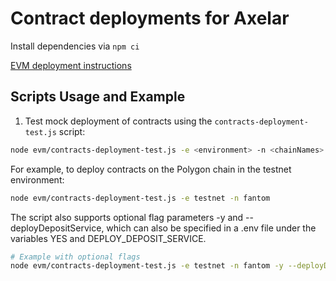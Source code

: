 # Contract deployments for Axelar

Install dependencies via
`npm ci`

[EVM deployment instructions](./evm/README.md)

## Scripts Usage and Example

1. Test mock deployment of contracts using the `contracts-deployment-test.js` script:

```bash
node evm/contracts-deployment-test.js -e <environment> -n <chainNames>
```

For example, to deploy contracts on the Polygon chain in the testnet environment:
```bash
node evm/contracts-deployment-test.js -e testnet -n fantom
```
The script also supports optional flag parameters -y and --deployDepositService, which can also be specified in a .env file under the variables YES and DEPLOY_DEPOSIT_SERVICE.

```bash
# Example with optional flags
node evm/contracts-deployment-test.js -e testnet -n fantom -y --deployDepositService
```